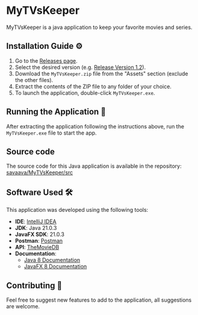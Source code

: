 # MyTVsKeeper
MyTVsKeeper is a java application to keep your favorite movies and series.

## Installation Guide ⚙️
1. Go to the [Releases page](https://github.com/savaava/MyTVsKeeper/releases).
2. Select the desired version (e.g. [Release Version 1.2](https://github.com/savaava/MyTVsKeeper/releases/tag/v1.2)).
3. Download the `MyTVsKeeper.zip` file from the "Assets" section (exclude the other files).
4. Extract the contents of the ZIP file to any folder of your choice.
5. To launch the application, double-click `MyTVsKeeper.exe`.

## Running the Application 🚀
After extracting the application following the instructions above, run the `MyTVsKeeper.exe` file to start the app.

## Source code
The source code for this Java application is available in the repository: [savaava/MyTVsKeeper/src](https://github.com/savaava/MyTVsKeeper/tree/main/src)

## Software Used 🛠️
This application was developed using the following tools:
- **IDE**: [IntelliJ IDEA](https://www.jetbrains.com/idea/)
- **JDK**: Java 21.0.3
- **JavaFX SDK**: 21.0.3
- **Postman**: [Postman](https://www.postman.com/)
- **API**: [TheMovieDB](https://developer.themoviedb.org/reference/intro/getting-started)
- **Documentation**:
  - [Java 8 Documentation](https://docs.oracle.com/javase/8/docs/api/)
  - [JavaFX 8 Documentation](https://docs.oracle.com/javase/8/javafx/api/)

## Contributing 🤝
Feel free to suggest new features to add to the application, all suggestions are welcome.

